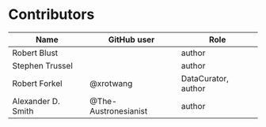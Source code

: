 # Contributors

Name | GitHub user | Role
--- | --- | ---
Robert Blust |  | author
Stephen Trussel | | author
Robert Forkel | @xrotwang | DataCurator, author
Alexander D. Smith | @The-Austronesianist | author
